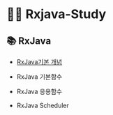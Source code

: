 # 👨‍💻 Rxjava-Study

## 📚 RxJava

- [RxJava기본 개념](https://github.com/TaeseongYun/RxJavaStudy/blob/master/RxJava/rxjava.markdown)

- RxJava 기본함수

- RxJava 응용함수

- RxJava Scheduler